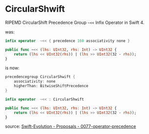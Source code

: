 # CircularShwift
RIPEMD CircularShift Precedence Group ```~<<``` Infix Operator in Swift 4.


was:  
```swift
infix operator  ~<< { precedence 160 associativity none }

public func ~<< (lhs: UInt32, rhs: Int) -> UInt32 {
    return (lhs << UInt32(rhs)) | (lhs >> UInt32(32 - rhs));
}
```

is now:
```swift
precedencegroup CircularShwift {
    associativity: none
    higherThan: BitwiseShiftPrecedence
}

infix operator  ~<< : CircularShwift

public func ~<< (lhs: UInt32, rhs: Int) -> UInt32 {
    return (lhs << UInt32(rhs)) | (lhs >> UInt32(32 - rhs));
}
```

source: [Swift-Evolution - Proposals - 0077-operator-precedence](https://github.com/apple/swift-evolution/blob/master/proposals/0077-operator-precedence.md)
